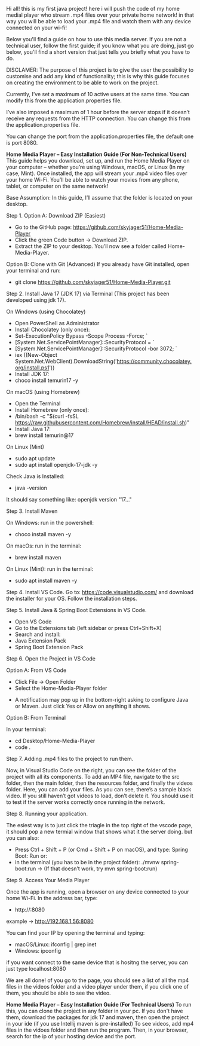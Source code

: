 Hi all! this is my first java project! here i will push the code of my home medial player who stream .mp4 files over your private home network!
in that way you will be able to load your .mp4 file and watch them with any device connected on your wi-fi! 

Below you'll find a guide on how to use this media server. If you are not a technical user, follow the first guide; if you know what you are doing, just go below, you'll find a short version that just tells you briefly what you have to do.

DISCLAMER: The purpose of this project is to give the user the possibility to customise and add any kind of functionality; this is why this guide focuses on creating the environment to be able to work on the project.

Currently, I’ve set a maximum of 10 active users at the same time. You can modify this from the application.properties file.

I’ve also imposed a maximum of 1 hour before the server stops if it doesn’t receive any requests from the HTTP connection. You can change this from the application.properties file.

You can change the port from the application.properties file, the default one is port 8080.

******Home Media Player – Easy Installation Guide (For Non-Technical Users)******
This guide helps you download, set up, and run the Home Media Player on your computer – whether you’re using Windows, macOS, or Linux (In my case, Mint).
Once installed, the app will stream your .mp4 video files over your home Wi-Fi. You’ll be able to watch your movies from any phone, tablet, or computer on the same network!

Base Assumption: In this guide, I’ll assume that the folder is located on your desktop.

Step 1.
Option A: Download ZIP (Easiest)
- Go to the GitHub page: https://github.com/skyjager51/Home-Media-Player
- Click the green Code button → Download ZIP.
- Extract the ZIP to your desktop. You’ll now see a folder called Home-Media-Player.

Option B: Clone with Git (Advanced)
If you already have Git installed, open your terminal and run: 
- git clone https://github.com/skyjager51/Home-Media-Player.git


Step 2.
Install Java 17 (JDK 17) via Terminal (This project has been developed using jdk 17).

On Windows (using Chocolatey)
- Open PowerShell as Administrator
- Install Chocolatey (only once):
- 	Set-ExecutionPolicy Bypass -Scope Process -Force; `
- 	[System.Net.ServicePointManager]::SecurityProtocol = `
- 	[System.Net.ServicePointManager]::SecurityProtocol -bor 3072; `
- 	iex ((New-Object System.Net.WebClient).DownloadString('https://community.chocolatey.org/install.ps1'))
- Install JDK 17:
- 	choco install temurin17 -y


On macOS (using Homebrew)
- Open the Terminal
- Install Homebrew (only once):
- 	/bin/bash -c "$(curl -fsSL https://raw.githubusercontent.com/Homebrew/install/HEAD/install.sh)"
- Install Java 17:
- 	brew install temurin@17


On Linux (Mint)
- sudo apt update
- sudo apt install openjdk-17-jdk -y


Check Java is Installed:
- java -version

It should say something like: openjdk version "17..."


Step 3.
Install Maven

On Windows:
run in the powershell:
- choco install maven -y


On macOs:
run in the terminal:
- brew install maven

  
On Linux (Mint):
run in the terminal:
- sudo apt install maven -y


Step 4.
Install VS Code.
Go to: https://code.visualstudio.com/ and download the installer for your OS. Follow the installation steps.


Step 5.
Install Java & Spring Boot Extensions in VS Code.
- Open VS Code
- Go to the Extensions tab (left sidebar or press Ctrl+Shift+X)
- Search and install:
- 	Java Extension Pack
- 	Spring Boot Extension Pack


Step 6.
Open the Project in VS Code

Option A: From VS Code
- Click File → Open Folder
- Select the Home-Media-Player folder

* A notification may pop up in the bottom-right asking to configure Java or Maven. Just click Yes or Allow on anything it shows.

Option B: From Terminal

In your terminal:
- cd Desktop/Home-Media-Player
- code .


Step 7.
Adding .mp4 files to the project to run them.

Now, in Visual Studio Code on the right, you can see the folder of the project with all its components. To add an MP4 file, navigate to the src folder, then the main folder, then the resources folder, and finally the videos folder. Here, you can add your files. As you can see, there’s a sample black video. If you still haven’t got videos to load, don’t delete it. You should use it to test if the server works correctly once running in the network.


Step 8.
Running your application.

The esiest way is to just click the triagle in the top right of the vscode page, it should pop a new termial window that shows what it the server doing.
but you can also:
- Press Ctrl + Shift + P (or Cmd + Shift + P on macOS), and type: Spring Boot: Run
or:
- in the terminal (you has to be in the project folder): ./mvnw spring-boot:run -> (If that doesn’t work, try mvn spring-boot:run)


Step 9.
Access Your Media Player

Once the app is running, open a browser on any device connected to your home Wi-Fi.
In the address bar, type:
 - http://<your-computer-ip>:8080

example -> http://192.168.1.56:8080

You can find your IP by opening the terminal and typing:
- macOS/Linux: ifconfig | grep inet
- Windows: ipconfig

if you want connect to the same device that is hositng the server, you can just type localhost:8080


We are all done! of you go to the page, you should see a list of all the mp4 files in the videos folder and a video player under them, if you click one of them, you should 
be able to see the video.


******Home Media Player – Easy Installation Guide (For Technical Users)******
To run this, you can clone the project in any folder in your pc.
If you don't have them, download the packages for jdk 17 and maven, then open the project in your ide (if you use Intellij maven is pre-installed)
To see videos, add mp4 files in the vidoes folder and then run the program. Then, in your browser, search for the ip of your hosting device and the port.




